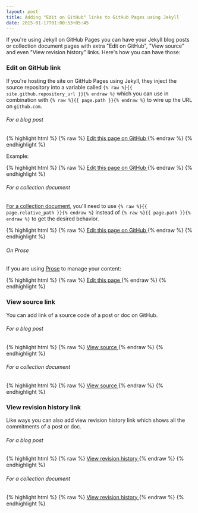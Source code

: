 ```yaml
---
layout: post
title: Adding "Edit on GitHub" links to GitHub Pages using Jekyll
date: 2015-01-17T01:00:53+05:45
---
```


If you're using Jekyll on GitHub Pages you can have your Jekyll blog posts or collection document pages with extra "Edit on GitHub", "View source" and even "View revision history" links. Here's how you can have those:

### Edit on GitHub link

If you're hosting the site on GitHub Pages using Jekyll, they inject the source repository into a variable called `{% raw %}{{ site.github.repository_url }}{% endraw %}` which you can use in combination with `{% raw %}{{ page.path }}{% endraw %}` to wire up the URL on `github.com`.

###### For a blog post

{% highlight html %}
{% raw %}
<a href="{{ site.github.repository_url }}/edit/master/{{ page.path }}">
  Edit this page on GitHub
</a>
{% endraw %}
{% endhighlight %}

Example:

{% highlight html %}
{% raw %}
<a href="//github.com/USERNAME/USERNAME.github.io/edit/master/{{ page.path }}">
  Edit this page on GitHub
</a>
{% endraw %}
{% endhighlight %}

###### For a collection document

[For a collection document](http://jekyllrb.com/docs/collections/#documents), you'll need to use `{% raw %}{{ page.relative_path }}{% endraw %}` instead of `{% raw %}{{ page.path }}{% endraw %}` to get the desired behavior.

{% highlight html %}
{% raw %}
<a href="{{ site.github.repository_url }}/edit/master/{{ page.relative_path }}">
  Edit this page on GitHub
</a>
{% endraw %}
{% endhighlight %}

###### On Prose

If you are using [Prose](https://github.com/prose/prose) to manage your content:

{% highlight html %}
{% raw %}
<a href="http://prose.io/#{{ site.repo }}/edit/{{ site.branch }}/{{ page.path }}">
  Edit this page
</a>
{% endraw %}
{% endhighlight %}

### View source link

You can add link of a source code of a post or doc on GitHub.

###### For a blog post

{% highlight html %}
{% raw %}
<a href="{{ site.github.repository_url }}/blob/master/{{ page.path }}">
  View source
</a>
{% endraw %}
{% endhighlight %}

###### For a collection document

{% highlight html %}
{% raw %}
<a href="{{ site.github.repository_url }}/blob/master/{{ page.relative_path }}">
  View source
</a>
{% endraw %}
{% endhighlight %}

### View revision history link

Like ways you can also add view revision history link which shows all the commitments of a post or doc.

###### For a blog post

{% highlight html %}
{% raw %}
<a href="{{ site.github.repository_url }}/commits/master/{{ page.path }}">
  View revision history
</a>
{% endraw %}
{% endhighlight %}

###### For a collection document

{% highlight html %}
{% raw %}
<a href="{{ site.github.repository_url }}/commits/master/{{ page.relative_path }}">
  View revision history
</a>
{% endraw %}
{% endhighlight %}
